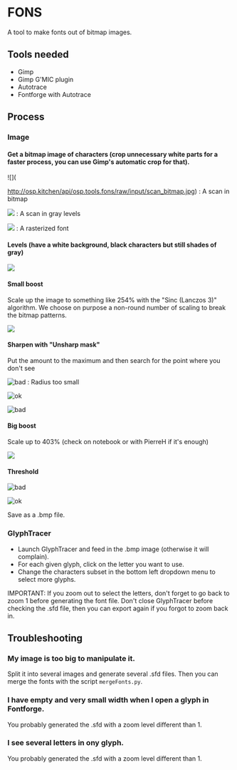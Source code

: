 FONS
====
A tool to make fonts out of bitmap images.

Tools needed
------------
- Gimp
- Gimp G'MIC plugin
- Autotrace
- Fontforge with Autotrace



Process
-------

### Image

#### Get a bitmap image of characters (crop unnecessary white parts for a faster process, you can use Gimp's automatic crop for that).

![](










http://osp.kitchen/api/osp.tools.fons/raw/input/scan_bitmap.jpg)
:    A scan in bitmap

![](
http://osp.kitchen/api/osp.tools.fons/raw/input/scan_gray_1200dpi.jpg)
:    A scan in gray levels

![](
http://osp.kitchen/api/osp.tools.fons/raw/input/rasterized_ospDIN.png)
:    A rasterized font





#### Levels (have a white background, black characters but still shades of gray)

![](
http://osp.kitchen/api/osp.tools.fons/raw/documentation/01-bitmap_levels.png)



#### Small boost 

Scale up the image to something like 254% with the "Sinc (Lanczos 3)" algorithm. We choose on purpose a non-round number of scaling to break the bitmap patterns.

![](
http://osp.kitchen/api/osp.tools.fons/raw/documentation/02-scale-254percent.png)



#### Sharpen with "Unsharp mask"

Put the amount to the maximum and then search for the point where you don't see 

![bad](
http://osp.kitchen/api/osp.tools.fons/raw/documentation/03-sharpen-too_few.png)
:    Radius too small

![ok](
http://osp.kitchen/api/osp.tools.fons/raw/documentation/03-sharpen-ok.png)

![bad](
http://osp.kitchen/api/osp.tools.fons/raw/documentation/03-sharpen-too_much.png)



#### Big boost

Scale up to 403% (check on notebook or with PierreH if it's enough)

![](
http://osp.kitchen/api/osp.tools.fons/raw/documentation/04-big_boost.png)



#### Threshold


![bad](
http://osp.kitchen/api/osp.tools.fons/raw/documentation/05-threshold-bad.png)


![ok](
http://osp.kitchen/api/osp.tools.fons/raw/documentation/05-threshold-ok.png)


Save as a .bmp file.


### GlyphTracer

- Launch GlyphTracer and feed in the .bmp image (otherwise it will complain).
- For each given glyph, click on the letter you want to use.
- Change the characters subset in the bottom left dropdown menu to select more glyphs.



IMPORTANT: If you zoom out to select the letters, don't forget to go back to zoom 1 before generating the font file. Don't close GlyphTracer before checking the .sfd file, then you can export again if you forgot to zoom back in.







Troubleshooting
----------------------

### My image is too big to manipulate it.
Split it into several images and generate several .sfd files. Then you can merge the fonts with the script `mergeFonts.py`.


### I have empty and very small width when I open a glyph in Fontforge.
You probably generated the .sfd with a zoom level different than 1.


### I see several letters in ony glyph.
You probably generated the .sfd with a zoom level different than 1.
